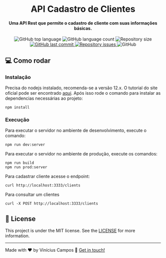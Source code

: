 <h1 align="center">
    API Cadastro de Clientes
</h1>

<h4 align="center">
  Uma API Rest que permite o cadastro de cliente com suas informações básicas.
</h4>
<p align="center">
  <img alt="GitHub top language" src="https://img.shields.io/github/languages/top/vmo-campos/nodejs-sample-api.svg">

  <img alt="GitHub language count" src="https://img.shields.io/github/languages/count/vmo-campos/nodejs-sample-api.svg">


  <img alt="Repository size" src="https://img.shields.io/github/repo-size/vmo-campos/nodejs-sample-api.svg">
  <a href="https://github.com/vmo-campos/nodejs-sample-api/commits/master">
    <img alt="GitHub last commit" src="https://img.shields.io/github/last-commit/vmo-campos/nodejs-sample-api.svg">
  </a>

  <a href="https://github.com/vmo-campos/nodejs-sample-api/issues">
    <img alt="Repository issues" src="https://img.shields.io/github/issues/vmo-campos/nodejs-sample-api.svg">
  </a>

  <img alt="GitHub" src="https://img.shields.io/github/license/vmo-campos/nodejs-sample-api.svg">
</p>

## :computer: Como rodar

### Instalação
Precisa do nodejs instalado, recomenda-se a versão 12.x. O tutorial do site oficial pode ser encontrado [aqui](https://nodejs.org/en/download/package-manager/).
Após isso rode o comando para instalar as dependencias necessárias ao projeto:
```shell
npm install
```
### Execução

Para executar o servidor no ambiente de desenvolvimento, execute o comando:
```shell
npm run dev:server
```

Para executar o servidor no ambiente de produção, execute os comandos:
```shell
npm run build
npm run prod:server
```

Para cadastrar cliente acesse o endpoint:
```shell
curl http://localhost:3333/clients
```

Para consultar um clientes
```shell
curl -X POST http://localhost:3333/clients
```
## :memo: License
This project is under the MIT license. See the [LICENSE](https://github.com/vmoc-campos/nodejs-sample-api/blob/master/LICENSE) for more information.

---

Made with ♥ by Vinícius Campos :wave: [Get in touch!](https://www.linkedin.com/in/vmocampos/)

[nodejs]: https://nodejs.org/
[yarn]: https://yarnpkg.com/
[vc]: https://code.visualstudio.com/
[vceditconfig]: https://marketplace.visualstudio.com/items?itemName=EditorConfig.EditorConfig
[vceslint]: https://marketplace.visualstudio.com/items?itemName=dbaeumer.vscode-eslint

